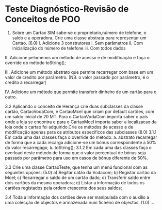 # Teste Diagnóstico-Revisão de Conceitos de POO

1. Sobre um Cartao SIM sabe-se o proprietario,número de telefone, o saldo e a operadora. Crie uma classe abstrata para representar um Cartao. (6.0)
I. Adicione 3 construtores
  i. Sem parâmetros
    ii. Com inicialização do número de telefone
      iii. Com todos dados

II. Adicione pelomenos um método de acesso e de modificação e faça o override do método toString();

III. Adicione um método abstrato que permite recarregar com base em um valor de credito por parâmetro. (NB: o valor passado por parâmetro,      é o credito a recarregar)

IV. Adicione um método que permite transferir dinheiro de um cartão para o outro.

3.2 Aplicando o conceito de Herança crie duas subclasses da classe cartão, CartaoVodaCom, e CartaoMcel que criam por default cartões, com um saldo inicial de 20 MT. Para o CartaoVodaCom importa saber o país onde a loja se encontra e para o CartaoMcel importa saber a localizacao da loja onde o cartao foi adquirido.Crie os métodos de acesso e de modificação apenas para os atributos especificos das subclasses (8.0)
  3.1.1 Em cada uma das classes faça o override do método:
    a. abstrato recarregar de forma que a cada recarga adicione-se um bónus correspondente a 50% do valor recarregago;
      b. toString();
  3.1.2 Em cada uma das classes faça o overload deste método de forma que o valor percentual de bónus seja passado por parâmetro para uso   em casos de bónus diferente de 50%.

3.3 Crie uma classe CartaoTeste, que tenha um menú funcional com as seguintes opções: (5.0)
  a) Regitar catão da Vodacom;
    b) Registar cartão da Mcel;
      c) Recarregar o saldo de um cartão dado;
        d) Transferir saldo entre dois cartões da mesma operadora;
           e) Listar a informação de todos os cartões registados pela ordem crescente dos seus saldos;

3.4 Toda a informação dos cartões deve ser manipulada com o auxílio a uma colecção de objectos e armazenada num ficheiro de objectos. (1.0)
...
